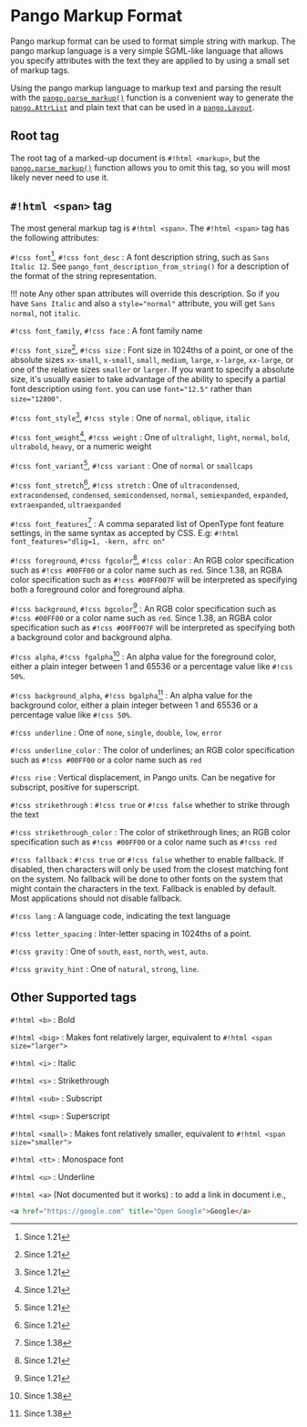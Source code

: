 # Pango Markup Format

Pango markup format can be used to format simple string with markup. The pango markup language is a very simple SGML-like language that allows you specify attributes with the text they are applied to by using a small set of markup tags. 

Using the pango markup language to markup text and parsing the result with the [`pango.parse_markup()`](https://developer.gnome.org/pygtk/stable/class-pangoattrlist.html#function-pango--parse-markup) function is a convenient way to generate the [`pango.AttrList`](https://developer.gnome.org/pygtk/stable/class-pangoattrlist.html) and plain text that can be used in a [`pango.Layout`](https://developer.gnome.org/pygtk/stable/class-pangolayout.html).

## Root tag

The root tag of a marked-up document is `#!html <markup>`, but the [`pango.parse_markup()`](https://developer.gnome.org/pygtk/stable/class-pangoattrlist.html#function-pango--parse-markup) function allows you to omit this tag, so you will most likely never need to use it.

## `#!html <span>` tag
The most general markup tag is `#!html <span>`. The `#!html <span>` tag has the following attributes:

`#!css font`[^1], `#!css font_desc`
:   A font description string, such as `Sans Italic 12`. See `pango_font_description_from_string()` for a description of the format of the string representation.

!!! note
    Any other span attributes will override this description. So if you have `Sans Italic` and also a `style="normal"` attribute, you will get `Sans normal`, not `italic`.

`#!css font_family`, `#!css face`
:   A font family name

`#!css font_size`[^1], `#!css size`
:   Font size in 1024ths of a point, or one of the absolute sizes `xx-small`, `x-small`, `small`, `medium`, `large`, `x-large`, `xx-large`, or one of the relative sizes `smaller` or `larger`. If you want to specify a absolute size, it's usually easier to take advantage of the ability to specify a partial font description using `font`. you can use `font="12.5"` rather than `size="12800"`.

`#!css font_style`[^1], `#!css style`
:   One of `normal`, `oblique`, `italic`

`#!css font_weight`[^1], `#!css weight`
:   One of `ultralight`, `light`, `normal`, `bold`, `ultrabold`, `heavy`, or a numeric weight

`#!css font_variant`[^1], `#!css variant`
:   One of `normal` or `smallcaps`

`#!css font_stretch`[^1], `#!css stretch`
:   One of `ultracondensed`, `extracondensed`, `condensed`, `semicondensed`, `normal`, `semiexpanded`, `expanded`, `extraexpanded`, `ultraexpanded`

`#!css font_features`[^2]
:   A comma separated list of OpenType font feature settings, in the same syntax as accepted by CSS. E.g: `#!html font_features="dlig=1, -kern, afrc on"`

`#!css foreground`, `#!css fgcolor`[^1], `#!css color`
:   An RGB color specification such as `#!css #00FF00` or a color name such as `red`. Since 1.38, an RGBA color specification such as `#!css #00FF007F` will be interpreted as specifying both a foreground color and foreground alpha.

`#!css background`, `#!css bgcolor`[^1]
:   An RGB color specification such as `#!css #00FF00` or a color name such as `red`. Since 1.38, an RGBA color specification such as `#!css #00FF007F` will be interpreted as specifying both a background color and background alpha.

`#!css alpha`, `#!css fgalpha`[^2]
:   An alpha value for the foreground color, either a plain integer between 1 and 65536 or a percentage value like `#!css 50%`.

`#!css background_alpha`, `#!css bgalpha`[^2]
:   An alpha value for the background color, either a plain integer between 1 and 65536 or a percentage value like `#!css 50%`.

`#!css underline`
:   One of `none`, `single`, `double`, `low`, `error`

`#!css underline_color`
:   The color of underlines; an RGB color specification such as `#!css #00FF00` or a color name such as `red`

`#!css rise`
:   Vertical displacement, in Pango units. Can be negative for subscript, positive for superscript.

`#!css strikethrough`
:   `#!css true` or `#!css false` whether to strike through the text

`#!css strikethrough_color`
:   The color of strikethrough lines; an RGB color specification such as `#!css #00FF00` or a color name such as `#!css red`

`#!css fallback`
:   `#!css true` or `#!css false` whether to enable fallback. If disabled, then characters will only be used from the closest matching font on the system. No fallback will be done to other fonts on the system that might contain the characters in the text. Fallback is enabled by default. Most applications should not disable fallback.

`#!css lang`
:   A language code, indicating the text language

`#!css letter_spacing`
:   Inter-letter spacing in 1024ths of a point.

`#!css gravity`
:   One of `south`, `east`, `north`, `west`, `auto`.

`#!css gravity_hint`
:   One of `natural`, `strong`, `line`.


## Other Supported tags

`#!html <b>`
:   Bold

`#!html <big>`
:   Makes font relatively larger, equivalent to `#!html <span size="larger">`

`#!html <i>`
:   Italic

`#!html <s>`
:   Strikethrough

`#!html <sub>`
:   Subscript

`#!html <sup>`
:   Superscript

`#!html <small>`
:   Makes font relatively smaller, equivalent to `#!html <span size="smaller">`

`#!html <tt>`
:   Monospace font

`#!html <u>`
:   Underline

`#!html <a>` (Not documented but it works)
:   to add a link in document i.e.,

```html
<a href="https://google.com" title="Open Google">Google</a>
```


[^1]: Since 1.21
[^2]: Since 1.38
